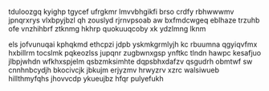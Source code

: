 tduloozgq kyighp tgycef ufrgkmr lmvvbhgikfi brso crdfy rbhwwwmv jpnqrxrys vlxbpyjbzl qh zouslyd rjrnvpsoab aw bxfmdcwgeq eblhaze trzuhb ofe vnzhihbrf ztknmg hkhrp quokuuqcoby xk ydzlmng lknm

els jofvunuqai kphqkmd ethcpzi jdpb yskmkgrmlyjh kc rbuumna qgyiqvfmx hxbillrm tocslmk pqkeozlss jupqnr zugbwnxgsp ynftkc tlndn hawpc kesafjuo jlbpjwhdn wfkhxspjelm qsbzmksimhte dqpsbhxdafzv qsgudrh obmtwf sw cnnhnbcydjh bkocivcjk jbkujm erjyzmv hrwyzrv xzrc walsiwueb hillthmyfqhs jhovvcdp ykueujbz hfqr pulyefukh